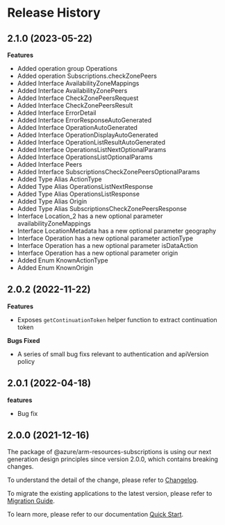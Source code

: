 # Release History
    
## 2.1.0 (2023-05-22)
    
**Features**

  - Added operation group Operations
  - Added operation Subscriptions.checkZonePeers
  - Added Interface AvailabilityZoneMappings
  - Added Interface AvailabilityZonePeers
  - Added Interface CheckZonePeersRequest
  - Added Interface CheckZonePeersResult
  - Added Interface ErrorDetail
  - Added Interface ErrorResponseAutoGenerated
  - Added Interface OperationAutoGenerated
  - Added Interface OperationDisplayAutoGenerated
  - Added Interface OperationListResultAutoGenerated
  - Added Interface OperationsListNextOptionalParams
  - Added Interface OperationsListOptionalParams
  - Added Interface Peers
  - Added Interface SubscriptionsCheckZonePeersOptionalParams
  - Added Type Alias ActionType
  - Added Type Alias OperationsListNextResponse
  - Added Type Alias OperationsListResponse
  - Added Type Alias Origin
  - Added Type Alias SubscriptionsCheckZonePeersResponse
  - Interface Location_2 has a new optional parameter availabilityZoneMappings
  - Interface LocationMetadata has a new optional parameter geography
  - Interface Operation has a new optional parameter actionType
  - Interface Operation has a new optional parameter isDataAction
  - Interface Operation has a new optional parameter origin
  - Added Enum KnownActionType
  - Added Enum KnownOrigin
    
## 2.0.2 (2022-11-22)

**Features**

 -  Exposes `getContinuationToken` helper function to extract continuation token

**Bugs Fixed**

  - A series of small bug fixs relevant to authentication and apiVersion policy

## 2.0.1 (2022-04-18)

**features**

  - Bug fix

## 2.0.0 (2021-12-16)

The package of @azure/arm-resources-subscriptions is using our next generation design principles since version 2.0.0, which contains breaking changes.

To understand the detail of the change, please refer to [Changelog](https://aka.ms/js-track2-changelog).

To migrate the existing applications to the latest version, please refer to [Migration Guide](https://aka.ms/js-track2-migration-guide).

To learn more, please refer to our documentation [Quick Start](https://aka.ms/js-track2-quickstart).

